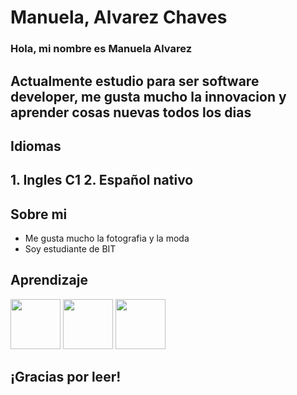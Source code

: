 # Manuela, Alvarez Chaves
### Hola, mi nombre es Manuela Alvarez 

**Actualmente estudio para ser software developer, me gusta mucho la innovacion y aprender cosas nuevas todos los dias**
---
##  Idiomas
**1. Ingles C1**
**2. Español nativo**
---
## Sobre mi

- Me gusta mucho la fotografia y la moda
- Soy estudiante de BIT

## Aprendizaje 
<img src="https://banner2.cleanpng.com/20190202/ih/kisspng-javascript-logo-clip-art-download-copyright-my-profi-world-web-development-1713908508689.webp"  width="80px" height="80px"></img>
<img src= "https://banner2.cleanpng.com/20190202/ih/kisspng-javascript-logo-clip-art-download-copyright-my-profi-world-web-development-1713908508689.webp](https://upload.wikimedia.org/wikipedia/commons/0/00/HTML5_logo_black.svg"  width="80px" height="80px"></img>
<img src= "https://upload.wikimedia.org/wikipedia/commons/d/d5/CSS3_logo_and_wordmark.svg"  width="80px" height="80px"></img>


## ¡Gracias por leer!
